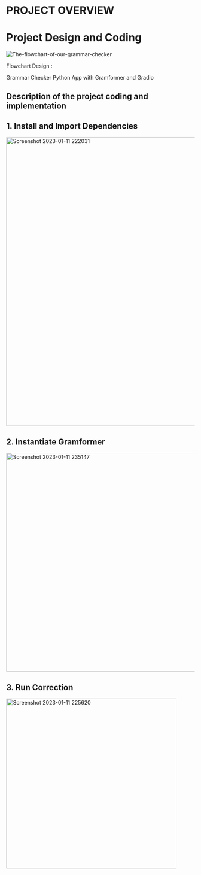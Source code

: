 # PROJECT OVERVIEW

# Project Design and Coding

![The-flowchart-of-our-grammar-checker](https://user-images.githubusercontent.com/122202956/211824419-e994283b-e0bb-4791-a1f9-35417d40487b.png)

Flowchart Design :

Grammar Checker Python App with Gramformer and Gradio


## Description of the project coding and implementation 

## 1. Install and Import Dependencies ##

<img width="773" alt="Screenshot 2023-01-11 222031" src="https://user-images.githubusercontent.com/122202956/211854703-79e9646f-9534-430c-858c-dde9e08dc05b.png">


## 2. Instantiate Gramformer ##

<img width="585" alt="Screenshot 2023-01-11 235147" src="https://user-images.githubusercontent.com/122202956/211857860-91a512a2-1f78-487a-8b4e-5aca95a6ce66.png">


## 3. Run Correction ##

<img width="455" alt="Screenshot 2023-01-11 225620" src="https://user-images.githubusercontent.com/122202956/211857906-f0b8dd00-f206-4729-bdbc-e0523690c5f0.png">
